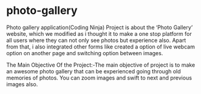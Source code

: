 # photo-gallery
Photo gallery application(Coding Ninja)
Project is about the ‘Photo Gallery’ website, which we modified as i thought it to make a one 
stop platform for all users where they can not only see photos but experience also. Apart from 
that, i also integrated other forms like created a option of live webcam option on another page
and switching option between images.

The Main Objective Of the Project:-The main objective of project is to make an 
awesome photo gallery that can be experienced going through old memories of 
photos. You can zoom images and swift to next and previous images also.
